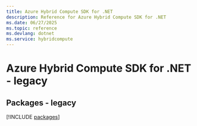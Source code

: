 ```yaml
---
title: Azure Hybrid Compute SDK for .NET
description: Reference for Azure Hybrid Compute SDK for .NET
ms.date: 06/27/2025
ms.topic: reference
ms.devlang: dotnet
ms.service: hybridcompute
---
```

# Azure Hybrid Compute SDK for .NET - legacy
## Packages - legacy
[!INCLUDE [packages](hybrid-compute-index.md)]
